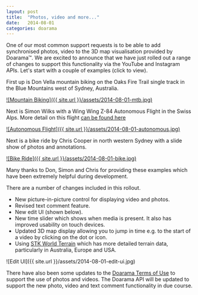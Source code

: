 ```yaml
---
layout: post
title:  "Photos, video and more..."
date:   2014-08-01
categories: doarama
---
```



[]()One of our most common support requests is to be able to add synchronised photos, video to the 3D map visualisation provided by Doarama&trade;.
We are excited to announce that we have just rolled out a range of changes to support this functionality via the YouTube and Instagram APIs.
Let's start with a couple of examples (click to view).

First up is Don Vella mountain biking on the Oaks Fire Trail single track in the Blue Mountains west of Sydney, Australia.

[![Mountain Biking]({{ site.url }}/assets/2014-08-01-mtb.jpg)](http://www.npo.nl/melk-en-honing/04-06-2014/VPWON_1221974)

Next is Simon Wilks with a Wing Wing Z-84 Autonomous Flight in the Swiss Alps.  More detail on this flight [can be found here](https://www.youtube.com/watch?v=RK6j2pEe-xM)

[![Autonomous Flight]({{ site.url }}/assets/2014-08-01-autonomous.jpg)](http://www.npo.nl/melk-en-honing/04-06-2014/VPWON_1221974)

Next is a bike ride by Chris Cooper in north western Sydney with a slide show of photos and annotations.

[![Bike Ride]({{ site.url }}/assets/2014-08-01-bike.jpg)](http://www.npo.nl/melk-en-honing/04-06-2014/VPWON_1221974)

Many thanks to Don, Simon and Chris for providing these examples which have been extremely helpful during development.

There are a number of changes included in this rollout.

* New picture-in-picture control for displaying video and photos.
* Revised text comment feature.
* New edit UI (shown below).
* New time slider which shows when media is present.  It also has improved usability on touch devices.
* Updated 3D map display allowing you to jump in time e.g. to the start of a video by clicking on the dot or icon.
* Using [STK World Terrain](http://cesiumjs.org/data-and-assets/terrain/stk-world-terrain.html) which has more detailed terrain data, particularly in Australia, Europe and USA.

![Edit UI]({{ site.url }}/assets/2014-08-01-edit-ui.jpg)

There have also been some updates to the [Doarama Terms of Use](http://www.doarama.com/terms) to support the use of photos and videos.
The Doarama API will be updated to support the new photo, video and text comment functionality in due course.
